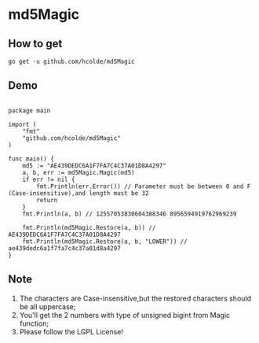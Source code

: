 # md5Magic

## How to get

`go get -u github.com/hcolde/md5Magic`

## Demo

```golang

package main

import (
	"fmt"
	"github.com/hcolde/md5Magic"
)

func main() {
	md5 := "AE439DEDC6A1F7FA7C4C37A01D8A4297"
	a, b, err := md5Magic.Magic(md5)
	if err != nil {
		fmt.Println(err.Error()) // Parameter must be between 0 and F (Case-insensitive),and length must be 32
		return
	}
	fmt.Println(a, b) // 12557053830604388346 8956594919762969239

	fmt.Println(md5Magic.Restore(a, b)) // AE439DEDC6A1F7FA7C4C37A01D8A4297
	fmt.Println(md5Magic.Restore(a, b, "LOWER")) // ae439dedc6a1f7fa7c4c37a01d8a4297
}

```

## Note

1. The characters are Case-insensitive,but the restored characters should be all uppercase;
2. You'll get the 2 numbers with type of unsigned bigint from Magic function;
3. Please follow the LGPL License!
